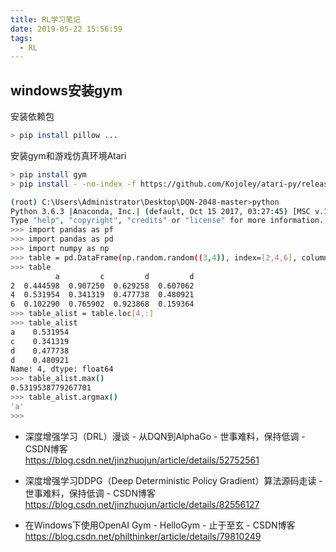 ```yaml
---
title: RL学习笔记
date: 2019-05-22 15:56:59
tags:
  - RL
---
```


## windows安装gym
安装依赖包
``` bash
> pip install pillow ...
```
安装gym和游戏仿真环境Atari
``` bash
> pip install gym
> pip install - -no-index -f https://github.com/Kojoley/atari-py/releases atari_py
```




``` bash
(root) C:\Users\Administrator\Desktop\DQN-2048-master>python
Python 3.6.3 |Anaconda, Inc.| (default, Oct 15 2017, 03:27:45) [MSC v.1900 64 bit (AMD64)] on win32
Type "help", "copyright", "credits" or "license" for more information.
>>> import pandas as pf
>>> import pandas as pd
>>> import numpy as np
>>> table = pd.DataFrame(np.random.random((3,4)), index=[2,4,6], columns=['a', 'c', 'd', 'd'])
>>> table
          a         c         d         d
2  0.444598  0.907250  0.629258  0.607062
4  0.531954  0.341319  0.477738  0.480921
6  0.102290  0.765902  0.923868  0.159364
>>> table_alist = table.loc[4,:]
>>> table_alist
a    0.531954
c    0.341319
d    0.477738
d    0.480921
Name: 4, dtype: float64
>>> table_alist.max()
0.5319538779267701
>>> table_alist.argmax()
'a'
>>>

```


* 深度增强学习（DRL）漫谈 - 从DQN到AlphaGo - 世事难料，保持低调 - CSDN博客</br>https://blog.csdn.net/jinzhuojun/article/details/52752561

* 深度增强学习DDPG（Deep Deterministic Policy Gradient）算法源码走读 - 世事难料，保持低调 - CSDN博客 </br>https://blog.csdn.net/jinzhuojun/article/details/82556127



* 在Windows下使用OpenAI Gym - HelloGym - 止于至玄 - CSDN博客</br> https://blog.csdn.net/philthinker/article/details/79810249

